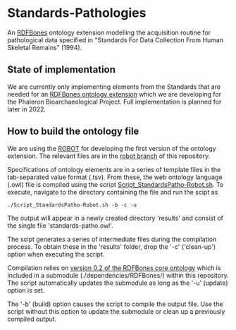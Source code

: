 # Standards-Pathologies

An [RDFBones](https://rdfbones.github.io/) ontology extension modelling the acquisition routine for pathological data specified in "Standards For Data Collection From Human Skeletal Remains" (1994).

## State of implementation

We are currently only implementing elements from the Standards that are needed for an [RDFBones ontology extension](https://github.com/RDFBones/Phaleron-Pathologies) which we are developing for the Phaleron Bioarchaeological Project. Full implementation is planned for later in 2022.

## How to build the ontology file

We are using the [ROBOT](https://robot.obolibrary.org/) for developing the first version of the ontology extension. The relevant files are in the [robot branch](https://github.com/RDFBones/Standards-Pathologies/tree/robot) of this repository.

Specifications of ontology elements are in a series of template files in the tab-separated value format (.tsv). From these, the web ontology language (.owl) file is compiled using the script [Script_StandardsPatho-Robot.sh](https://github.com/RDFBones/Standards-Pathologies/blob/robot/Script_StandardsPatho-Robot.sh). To execute, navigate to the directory containing the file and run the scipt as

```./Script_StandardsPatho-Robot.sh -b -c -u```

The output will appear in a newly created directory 'results' and consist of the single file 'standards-patho.owl'.

The scipt generates a series of intermediate files during the compilation process. To obtain these in the 'results' folder, drop the '-c' ('clean-up') option when executing the script.

Compilation relies on [version 0.2 of the RDFBones core ontology](https://github.com/RDFBones/RDFBones-O/tree/v0.2) which is included in a submodule (./dependencies/RDFBones/) within this repository. The script automatically updates the submodule as long as the '-u' (update) option is set.

The '-b' (build) option causes the script to compile the output file. Use the script without this option to update the submodule or clean up a previously compiled output.
